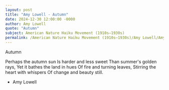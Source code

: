 ```yaml
---
layout: post
title: "Amy Lowell - Autumn"
date: 2024-12-30 12:00:00 -0000
author: Amy Lowell
quote: "Autumn"
subject: American Nature Haiku Movement (1910s–1930s)
permalink: /American Nature Haiku Movement (1910s–1930s)/Amy Lowell/Amy Lowell - Autumn
---
```


Autumn

Perhaps the autumn sun
Is harder and less sweet
Than summer's golden rays,
Yet it bathes the land in hues
Of fire and turning leaves,
Stirring the heart with whispers
Of change and beauty still.


- Amy Lowell
